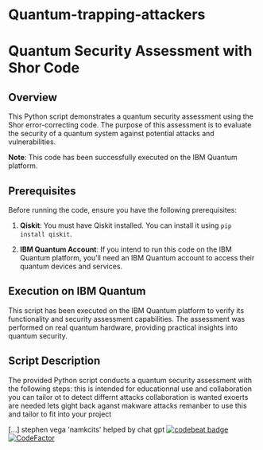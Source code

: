 # Quantum-trapping-attackers
# Quantum Security Assessment with Shor Code

## Overview

This Python script demonstrates a quantum security assessment using the Shor error-correcting code. The purpose of this assessment is to evaluate the security of a quantum system against potential attacks and vulnerabilities.

**Note**: This code has been successfully executed on the IBM Quantum platform.

## Prerequisites

Before running the code, ensure you have the following prerequisites:

1. **Qiskit**: You must have Qiskit installed. You can install it using `pip install qiskit`.

2. **IBM Quantum Account**: If you intend to run this code on the IBM Quantum platform, you'll need an IBM Quantum account to access their quantum devices and services.

## Execution on IBM Quantum

This script has been executed on the IBM Quantum platform to verify its functionality and security assessment capabilities. The assessment was performed on real quantum hardware, providing practical insights into quantum security.

## Script Description

The provided Python script conducts a quantum security assessment with the following steps:
this is intended for educationnal use and collaboration you can tailor ot to detect differnt attacks collaboration is wanted exoerts are needed lets gight back aganst makware attacks remanber to use this and tailor to fit into your project

[...]
stephen vega 'namkcits' helped by chat gpt
<a href="https://codebeat.co/projects/github-com-namkcits-quantum_malware_defence-master"><img alt="codebeat badge" src="https://codebeat.co/badges/ed855e0f-a9ad-4b89-a3c9-85b5d0ed273c" /></a>
<a href="https://www.codefactor.io/repository/github/namkcits/quantum_malware_defence-/overview/main"><img src="https://www.codefactor.io/repository/github/namkcits/quantum_malware_defence-/badge/main" alt="CodeFactor" /></a>
